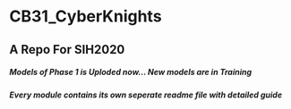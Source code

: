 # CB31_CyberKnights
## A Repo For SIH2020 

##### Models of Phase 1 is Uploded now... New models are in Training
##### Every module contains its own seperate readme file with detailed guide
